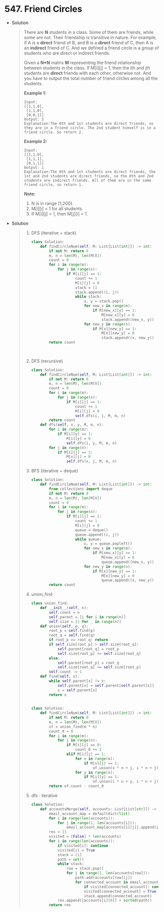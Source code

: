 # 547. Friend Circles

- Solution

  > There are **N** students in a class. Some of them are friends, while some are not. Their friendship is transitive in nature. For example, if A is a **direct** friend of B, and B is a **direct** friend of C, then A is an **indirect** friend of C. And we defined a friend circle is a group of students who are direct or indirect friends.
  >
  > Given a **N\*N** matrix **M** representing the friend relationship between students in the class. If M[i][j] = 1, then the ith and jth students are **direct** friends with each other, otherwise not. And you have to output the total number of friend circles among all the students.
  >
  > **Example 1:**
  >
  > ```
  > Input: 
  > [[1,1,0],
  >  [1,1,0],
  >  [0,0,1]]
  > Output: 2
  > Explanation:The 0th and 1st students are direct friends, so they are in a friend circle. The 2nd student himself is in a friend circle. So return 2.
  > ```
  >
  > 
  >
  > **Example 2:**
  >
  > ```
  > Input: 
  > [[1,1,0],
  >  [1,1,1],
  >  [0,1,1]]
  > Output: 1
  > Explanation:The 0th and 1st students are direct friends, the 1st and 2nd students are direct friends, so the 0th and 2nd students are indirect friends. All of them are in the same friend circle, so return 1.
  > ```
  >
  > 
  >
  > **Note:**
  >
  > 1. N is in range [1,200].
  > 2. M[i][i] = 1 for all students.
  > 3. If M[i][j] = 1, then M[j][i] = 1.

- Solution

  > 1. DFS (iterative + stack)
  >
  >    ```python
  >    class Solution:
  >        def findCircleNum(self, M: List[List[int]]) -> int:
  >            if not M: return 0
  >            m, n = len(M), len(M[0])
  >            count = 0
  >            for i in range(m):
  >                for j in range(n):
  >                    if M[i][j] == 1:
  >                        count += 1
  >                        M[i][j] = 0
  >                        stack = []
  >                        stack.append((i, j))
  >                        while stack:
  >                            x, y = stack.pop()
  >                            for new_x in range(m):
  >                                if M[new_x][y] == 1:
  >                                    M[new_x][y] = 0
  >                                    stack.append((new_x, y))
  >                            for new_y in range(n):
  >                                if M[x][new_y] == 1:
  >                                    M[x][new_y] = 0
  >                                    stack.append((x, new_y))
  >            return count
  >                        
  >            
  >    ```
  >
  > 2. DFS (recursive)
  >
  >    ```python
  >    class Solution:
  >        def findCircleNum(self, M: List[List[int]]) -> int:
  >            if not M: return 0
  >            m, n = len(M), len(M[0])
  >            count = 0
  >            for i in range(m):
  >                for j in range(n):
  >                    if M[i][j] == 1:
  >                        count += 1
  >                        M[i][j] = 0
  >                        self.dfs(i, j, M, m, n)
  >            return count
  >        def dfs(self, x, y, M, m, n):
  >            for i in range(m):
  >                if M[i][y] == 1:
  >                    M[i][y] = 0
  >                    self.dfs(i, y, M, m, n)
  >            for j in range(n):
  >                if M[x][j] == 1:
  >                    M[x][j] = 0
  >                    self.dfs(x, j, M, m, n)
  >    ```
  >
  > 3. BFS (iterative + deque)
  >
  >    ```python
  >    class Solution:
  >        def findCircleNum(self, M: List[List[int]]) -> int:
  >            from collections import deque
  >            if not M: return 0
  >            m, n = len(M), len(M[0])
  >            count = 0
  >            for i in range(m):
  >                for j in range(n):
  >                    if M[i][j] == 1:
  >                        count += 1
  >                        M[i][j] = 0
  >                        queue = deque()
  >                        queue.append((i, j))
  >                        while queue:
  >                            x, y = queue.popleft()
  >                            for new_x in range(m):
  >                                if M[new_x][y] == 1:
  >                                    M[new_x][y] = 0
  >                                    queue.append((new_x, y))
  >                            for new_y in range(n):
  >                                if M[x][new_y] == 1:
  >                                    M[x][new_y] = 0
  >                                    queue.append((x, new_y))
  >            return count
  >    ```
  >
  > 4. union_find
  >
  >    ```python
  >    class union_find:
  >        def __init__(self, n):
  >            self.count = n
  >            self.parent = [i for i in range(n)]
  >            self.size = [1 for _ in range(n)]
  >        def union(self, p, q):
  >            root_p = self.find(p)
  >            root_q = self.find(q)
  >            if root_p == root_q: return
  >            if self.size[root_p] > self.size[root_q]:
  >                self.parent[root_q] = root_p
  >                self.size[root_p] += self.size[root_q]
  >            else:
  >                self.parent[root_p] = root_q
  >                self.size[root_q] += self.size[root_p]
  >            self.count -= 1
  >        def find(self, x):
  >            while self.parent[x] != x:
  >                self.parent[x] = self.parent[self.parent[x]]
  >                x = self.parent[x]
  >            return x
  >                
  >                
  >    class Solution:
  >        def findCircleNum(self, M: List[List[int]]) -> int:
  >            if not M: return 0
  >            m, n = len(M), len(M[0])
  >            uf = union_find(m * n)
  >            count_0 = 0
  >            for i in range(m):
  >                for j in range(n):
  >                    if M[i][j] == 0:
  >                        count_0 += 1
  >                    elif M[i][j] == 1:
  >                        for x in range(m):
  >                            if M[x][j] == 1: 
  >                                uf.union(x * n + j, i * n + j)
  >                        for y in range(n):
  >                            if M[i][y] == 1:
  >                                uf.union(i * n + y, i * n + j)
  >            return uf.count - count_0
  >    ```
  >
  > 5. dfs : iterative
  >
  >    ```python
  >    class Solution:
  >        def accountsMerge(self, accounts: List[List[str]]) -> List[List[str]]:
  >            email_account_map = defaultdict(list)
  >            for i in range(len(accounts)):
  >                for j in range(1, len(accounts[i])):
  >                    email_account_map[accounts[i][j]].append(i)
  >            res = []
  >            visited = [False] * len(accounts)
  >            for i in range(len(accounts)):
  >                if visited[i]: continue
  >                visited[i] = True
  >                stack = [i]
  >                path = set()
  >                while stack:
  >                    row = stack.pop()
  >                    for j in range(1, len(accounts[row])):
  >                        path.add(accounts[row][j])
  >                        for connected_account in email_account_map[accounts[row][j]]:
  >                            if visited[connected_account]: continue
  >                            visited[connected_account] = True
  >                            stack.append(connected_account)
  >                res.append([accounts[i][0]] + sorted(path))
  >            return res
  >    ```
  >
  >    